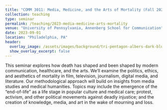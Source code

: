 ```yaml
---
title: "COMM 3011: Media, Medicine, and the Arts of Mortality (Fall 2023)"
collection: teaching
type: seminar
permalink: /teaching/2023-media-medicine-arts-mortality
venue: "University of Pennsylvania, Annenberg School for Communication"
date: 2023-09-01
location: "Philadelphia, PA"
header:
  overlay_image: /assets/images/background/tri-pentagon-albers-dark-blue-green.svg
  show_overlay_excerpt: false
---
```



This seminar explores how death has shaped and been shaped by modern communication, healthcare, and the arts. We’ll examine the politics, ethics, and aesthetics of mortality in film, television, journalism, digital media, and literature. Our methodological approach will build on insights from media studies and medical humanities. Topics may include the emergence of the “end-of-life” as a life stage in popular culture and medical care; protest, activism, and other political movements against deadly injustice; and the creation of knowledge, media, and art in the wake of mourning and loss.
